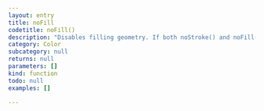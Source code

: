 ```yaml
---
layout: entry
title: noFill
codetitle: noFill()
description: "Disables filling geometry. If both noStroke() and noFill() are called,\nnewly drawn shapes will be invisible."
category: Color
subcategory: null
returns: null
parameters: []
kind: function
todo: null
examples: []

---
```

